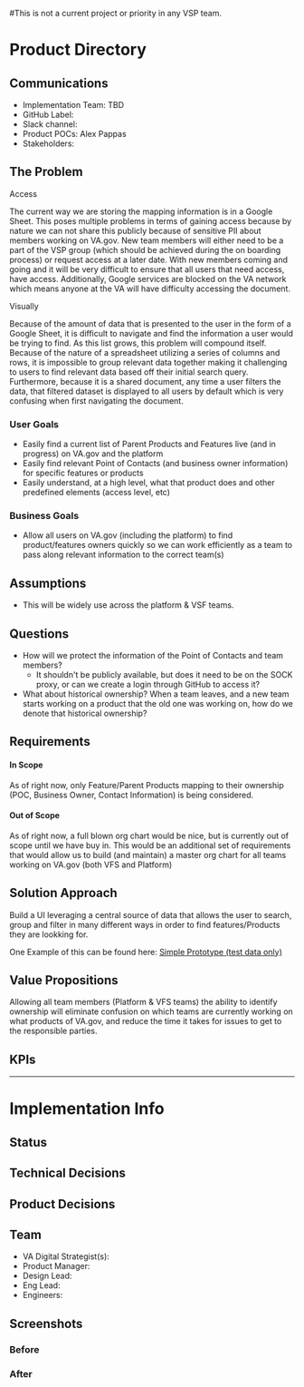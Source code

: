 #This is not a current project or priority in any VSP team.

# Product Directory

## Communications
- Implementation Team: TBD
- GitHub Label: 
- Slack channel: 
- Product POCs: Alex Pappas
- Stakeholders: 

## The Problem
 Access
 
 The current way we are storing the mapping information is in a Google Sheet.  This poses multiple problems in terms of gaining access because by nature we can not share this publicly because of sensitive PII about members working on VA.gov.  New team members will either need to be a part of the VSP group (which should be achieved during the on boarding process) or request access at a later date.  With new members coming and going and it will be very difficult to ensure that all users that need access, have access.  Additionally, Google services are blocked on the VA network which means anyone at the VA will have difficulty accessing the document.
 
 Visually
 
 Because of the amount of data that is presented to the user in the form of a Google Sheet, it is difficult to navigate and find the information a user would be trying to find.  As this list grows, this problem will compound itself.  Because of the nature of a spreadsheet utilizing a series of columns and rows, it is impossible to group relevant data together making it challenging to users to find relevant data based off their initial search query.  Furthermore, because it is a shared document, any time a user filters the data, that filtered dataset is displayed to all users by default which is very confusing when first navigating the document.

### User Goals
- Easily find a current list of Parent Products and Features live (and in progress) on VA.gov and the platform
- Easily find relevant Point of Contacts (and business owner information) for specific features or products
- Easily understand, at a high level, what that product does and other predefined elements (access level, etc)

### Business Goals
- Allow all users on VA.gov (including the platform) to find product/features owners quickly so we can work efficiently as a team to pass along relevant information to the correct team(s)

## Assumptions
- This will be widely use across the platform & VSF teams.

## Questions
- How will we protect the information of the Point of Contacts and team members?
  - It shouldn't be publicly available, but does it need to be on the SOCK proxy, or can we create a login through GitHub to access it?
- What about historical ownership?  When a team leaves, and a new team starts working on a product that the old one was working on, how do we denote that historical ownership?


## Requirements
#### In Scope 
As of right now, only Feature/Parent Products mapping to their ownership (POC, Business Owner, Contact Information) is being considered.

#### Out of Scope
As of right now, a full blown org chart would be nice, but is currently out of scope until we have buy in.  This would be an additional set of requirements that would allow us to build (and maintain) a master org chart for all teams working on VA.gov (both VFS and Platform)

## Solution Approach
Build a UI leveraging a central source of data that allows the user to search, group and filter in many different ways in order to find features/Products they are lookking for.

One Example of this can be found here:
[Simple Prototype (test data only)](https://www.fluidui.com/editor/live/preview/cF9jQ2ZlNnd6VEtoSjBUejFyV1FnUm9sdk00dDJFN0hESg==)


## Value Propositions

Allowing all team members (Platform & VFS teams) the ability to identify ownership will eliminate confusion on which teams are currently working on what products of VA.gov, and reduce the time it takes for issues to get to the responsible parties.

## KPIs

---

# Implementation Info

## Status

## Technical Decisions

## Product Decisions

## Team

- VA Digital Strategist(s): 
- Product Manager: 
- Design Lead: 
- Eng Lead: 
- Engineers:
   
## Screenshots

### Before

### After
